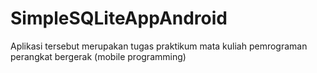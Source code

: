 # SimpleSQLiteAppAndroid
Aplikasi tersebut merupakan tugas praktikum mata kuliah pemrograman perangkat bergerak (mobile programming)
